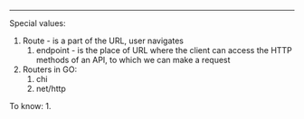 ***
Special values:
1. Route - is a part of the URL, user navigates 
	1. endpoint -  is the place of URL where the client can access the HTTP methods of an API, to which we can make a request 
2. Routers in GO:
	1. chi 
	2. net/http 

To know:
1. 